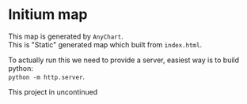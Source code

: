 # Initium map

This map is generated by ``AnyChart``.  
This is "Static" generated map which built from ``index.html``.  

To actually run this we need to provide a server, easiest way is to build python:  
``python -m http.server``.

This project in uncontinued
